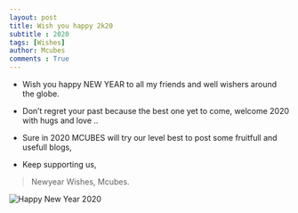 ```yaml
---
layout: post
title: Wish you happy 2k20
subtitle : 2020
tags: [Wishes]
author: Mcubes
comments : True
---
```


* Wish you happy NEW YEAR to all my friends and well wishers around the globe.

* Don’t regret your past because the best one yet to come, welcome 2020 with hugs and love ..

* Sure in 2020 MCUBES will try our level best to post some fruitfull and usefull blogs,

* Keep supporting us,

> Newyear Wishes,
Mcubes.

![Happy New Year 2020](https://media2.giphy.com/media/W6i4XCuAglryrML5rd/giphy.gif?cid=790b76113e888def51da9417e7ccce46f1db34bad9dcd91e&rid=giphy.gif)
